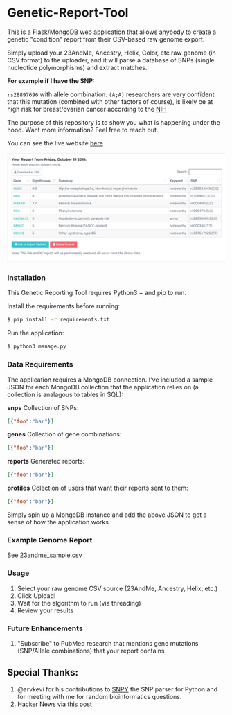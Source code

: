 # Genetic-Report-Tool
This is a Flask/MongoDB web application that allows anybody to create a genetic "condition" report from their CSV-based raw genome export.

Simply upload your 23AndMe, Ancestry, Helix, Color, etc raw genome (in CSV format) to the uploader, and it will parse a database of SNPs (single nucleotide polymorphisms) and extract matches. 

**For example if I have the SNP:**

`rs28897696` with allele combination: `(A;A)` researchers are very confident that this mutation (combined with other factors of course), is likely be at high risk for breast/ovarian cancer according to the [NIH](https://www.ncbi.nlm.nih.gov/pubmed/17924331?dopt=Abstract)

The purpose of this repository is to show you what is happening under the hood. Want more information? Feel free to reach out.

You can see the live website [here](https://gene.meports.com)

![screenshot](https://github.com/esteininger/Genetic-Report-Tool/blob/master/misc/Screen%20Shot%202020-05-18%20at%204.37.14%20PM.png)

### Installation

This Genetic Reporting Tool requires Python3 + and pip to run. 

Install the requirements before running:

```sh
$ pip install -r requirements.txt
```
Run the application:
```sh
$ python3 manage.py
```

### Data Requirements

The application requires a MongoDB connection. I've included a sample JSON for each MongoDB collection that the application relies on (a collection is analagous to tables in SQL):

**snps** Collection of SNPs:
```json
[{"foo":"bar"}]
```

**genes** Collection of gene combinations:
```json
[{"foo":"bar"}]
```

**reports** Generated reports:
```json
[{"foo":"bar"}]
```

**profiles** Colection of users that want their reports sent to them:
```json
[{"foo":"bar"}]
```

Simply spin up a MongoDB instance and add the above JSON to get a sense of how the application works. 

### Example Genome Report

See 23andme_sample.csv 

### Usage

1. Select your raw genome CSV source (23AndMe, Ancestry, Helix, etc.)
2. Click Upload!
3. Wait for the algorithm to run (via threading)
4. Review your results

### Future Enhancements

1. "Subscribe" to PubMed research that mentions gene mutations (SNP/Allele combinations) that your report contains


## Special Thanks:
1. @arvkevi for his contributions to [SNPY](https://github.com/superbobry/snpy) the SNP parser for Python and for meeting with me for random bioinformatics questions. 
2. Hacker News via [this post](https://news.ycombinator.com/item?id=18495201)

